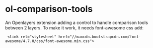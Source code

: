# ol-comparison-tools
An Openlayers extension adding a control to handle comparison tools between 2 layers.
To make it work, it needs font-awesome css add:
```
 <link rel="stylesheet" href="//maxcdn.bootstrapcdn.com/font-awesome/4.7.0/css/font-awesome.min.css">
```
